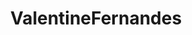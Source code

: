 ---
title: ValentineFernandes
github: https://github.com/ValentineFernandes
mode: light
transition: 1s
score: 70.1
archetype:
- Little Bit of Everything
---
